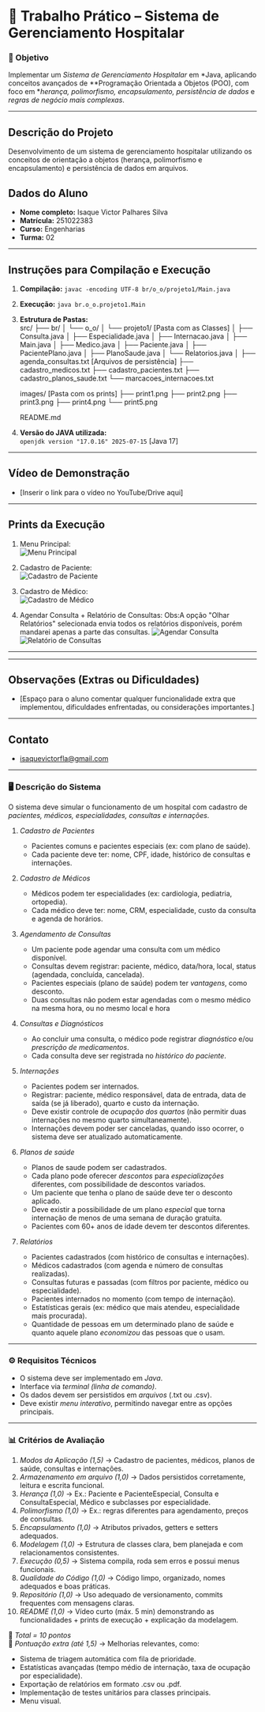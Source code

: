 # 🏥 Trabalho Prático – Sistema de Gerenciamento Hospitalar

### 🎯 Objetivo
Implementar um *Sistema de Gerenciamento Hospitalar* em *Java, aplicando conceitos avançados de **Programação Orientada a Objetos (POO), com foco em **herança, polimorfismo, encapsulamento, persistência de dados* e *regras de negócio mais complexas*.

---
## Descrição do Projeto

Desenvolvimento de um sistema de gerenciamento hospitalar utilizando os conceitos de orientação a objetos (herança, polimorfismo e encapsulamento) e persistência de dados em arquivos.

## Dados do Aluno

- **Nome completo:** Isaque Victor Palhares Silva
- **Matrícula:** 251022383
- **Curso:** Engenharias
- **Turma:** 02

---

## Instruções para Compilação e Execução

1. **Compilação:**
   `javac -encoding UTF-8 br/o_o/projeto1/Main.java`

3. **Execução:**
   `java br.o_o.projeto1.Main`
   

5. **Estrutura de Pastas:**  
        src/
      ├── br/
      │   └── o_o/
      │       └── projeto1/     [Pasta com as Classes]
      │           ├── Consulta.java
      │           ├── Especialidade.java
      │           ├── Internacao.java
      │           ├── Main.java
      │           ├── Medico.java
      │           ├── Paciente.java
      │           ├── PacientePlano.java
      │           ├── PlanoSaude.java
      │           └── Relatorios.java
      │
      ├── agenda_consultas.txt    [Arquivos de persistência]
      ├── cadastro_medicos.txt
      ├── cadastro_pacientes.txt
      ├── cadastro_planos_saude.txt
      └── marcacoes_internacoes.txt

      images/        [Pasta com os prints]
      ├── print1.png
      ├── print2.png
      ├── print3.png
      ├── print4.png
      └── print5.png
      
      README.md   

3. **Versão do JAVA utilizada:**  
   `openjdk version "17.0.16" 2025-07-15` [Java 17]

---

## Vídeo de Demonstração

- [Inserir o link para o vídeo no YouTube/Drive aqui]

---

## Prints da Execução

1. Menu Principal:  
   ![Menu Principal](images/print1.png)

2. Cadastro de Paciente:  
   ![Cadastro de Paciente](images/print2.png)

3. Cadastro de Médico:  
   ![Cadastro de Médico](images/print3.png)

4. Agendar Consulta + Relatório de Consultas:
Obs:A opção "Olhar Relatórios" selecionada envia todos os relatórios disponíveis, porém mandarei apenas a parte das consultas.
   ![Agendar Consulta](images/print4.png)
   ![Relatório de Consultas](images/print5.png)

---

---

## Observações (Extras ou Dificuldades)

- [Espaço para o aluno comentar qualquer funcionalidade extra que implementou, dificuldades enfrentadas, ou considerações importantes.]

---

## Contato

- isaquevictorfla@gmail.com

---

### 🖥️ Descrição do Sistema

O sistema deve simular o funcionamento de um hospital com cadastro de *pacientes, médicos, especialidades, consultas e internações*.

1. *Cadastro de Pacientes*
    - Pacientes comuns e pacientes especiais (ex: com plano de saúde).
    - Cada paciente deve ter: nome, CPF, idade, histórico de consultas e internações.

2. *Cadastro de Médicos*
    - Médicos podem ter especialidades (ex: cardiologia, pediatria, ortopedia).
    - Cada médico deve ter: nome, CRM, especialidade, custo da consulta e agenda de horários.

3. *Agendamento de Consultas*
    - Um paciente pode agendar uma consulta com um médico disponível.
    - Consultas devem registrar: paciente, médico, data/hora, local, status (agendada, concluída, cancelada).
    - Pacientes especiais (plano de saúde) podem ter *vantagens*, como desconto.
    - Duas consultas não podem estar agendadas com o mesmo médico na mesma hora, ou no mesmo local e hora

4. *Consultas e Diagnósticos*
    - Ao concluir uma consulta, o médico pode registrar *diagnóstico* e/ou *prescrição de medicamentos*.
    - Cada consulta deve ser registrada no *histórico do paciente*.

5. *Internações*
    - Pacientes podem ser internados.
    - Registrar: paciente, médico responsável, data de entrada, data de saída (se já liberado), quarto e custo da internação.
    - Deve existir controle de *ocupação dos quartos* (não permitir duas internações no mesmo quarto simultaneamente).
    - Internações devem poder ser canceladas, quando isso ocorrer, o sistema deve ser atualizado automaticamente.

6. *Planos de saúde*
    -  Planos de saude podem ser cadastrados.
    -  Cada plano pode oferecer *descontos* para *especializações* diferentes, com possibilidade de descontos variados.
    -  Um paciente que tenha o plano de saúde deve ter o desconto aplicado.
    -  Deve existir a possibilidade de um plano *especial* que torna internação de menos de uma semana de duração gratuita.
    -  Pacientes com 60+ anos de idade devem ter descontos diferentes.

7. *Relatórios*
    - Pacientes cadastrados (com histórico de consultas e internações).
    - Médicos cadastrados (com agenda e número de consultas realizadas).
    - Consultas futuras e passadas (com filtros por paciente, médico ou especialidade).
    - Pacientes internados no momento (com tempo de internação).
    - Estatísticas gerais (ex: médico que mais atendeu, especialidade mais procurada).
    - Quantidade de pessoas em um determinado plano de saúde e quanto aquele plano *economizou* das pessoas que o usam.


---

### ⚙️ Requisitos Técnicos
- O sistema deve ser implementado em *Java*.
- Interface via *terminal (linha de comando)*.
- Os dados devem ser persistidos em *arquivos* (.txt ou .csv).
- Deve existir *menu interativo*, permitindo navegar entre as opções principais.

---

### 📊 Critérios de Avaliação

1. *Modos da Aplicação (1,5)* → Cadastro de pacientes, médicos, planos de saúde, consultas e internações.
2. *Armazenamento em arquivo (1,0)* → Dados persistidos corretamente, leitura e escrita funcional.
3. *Herança (1,0)* → Ex.: Paciente e PacienteEspecial, Consulta e ConsultaEspecial, Médico e subclasses por especialidade.
4. *Polimorfismo (1,0)* → Ex.: regras diferentes para agendamento, preços de consultas.
5. *Encapsulamento (1,0)* → Atributos privados, getters e setters adequados.
6. *Modelagem (1,0)* → Estrutura de classes clara, bem planejada e com relacionamentos consistentes.
7. *Execução (0,5)* → Sistema compila, roda sem erros e possui menus funcionais.
8. *Qualidade do Código (1,0)* → Código limpo, organizado, nomes adequados e boas práticas.
9. *Repositório (1,0)* → Uso adequado de versionamento, commits frequentes com mensagens claras.
10. *README (1,0)* → Vídeo curto (máx. 5 min) demonstrando as funcionalidades + prints de execução + explicação da modelagem.

🔹 *Total = 10 pontos*  
🔹 *Pontuação extra (até 1,5)* → Melhorias relevantes, como:
- Sistema de triagem automática com fila de prioridade.
- Estatísticas avançadas (tempo médio de internação, taxa de ocupação por especialidade).
- Exportação de relatórios em formato .csv ou .pdf.
- Implementação de testes unitários para classes principais.
- Menu visual.
